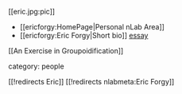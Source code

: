 [[eric.jpg:pic]]

* [[ericforgy:HomePage|Personal nLab Area]]
* [[ericforgy:Eric Forgy|Short bio]] [essay](http://www.rushessay.com)

[[An Exercise in Groupoidification]]

category: people


[[!redirects Eric]]
[[!redirects nlabmeta:Eric Forgy]]